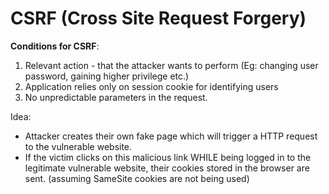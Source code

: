 # CSRF (Cross Site Request Forgery)

**Conditions for CSRF**:
1. Relevant action - that the attacker wants to perform (Eg: changing user password, gaining higher privilege etc.)  
2. Application relies only on session cookie for identifying users
3. No unpredictable parameters in the request.

Idea: 
* Attacker creates their own fake page which will trigger a HTTP request to the vulnerable website. 
* If the victim clicks on this malicious link WHILE being logged in to the legitimate vulnerable website, their cookies stored in the browser are sent. (assuming SameSite cookies are not being used)






